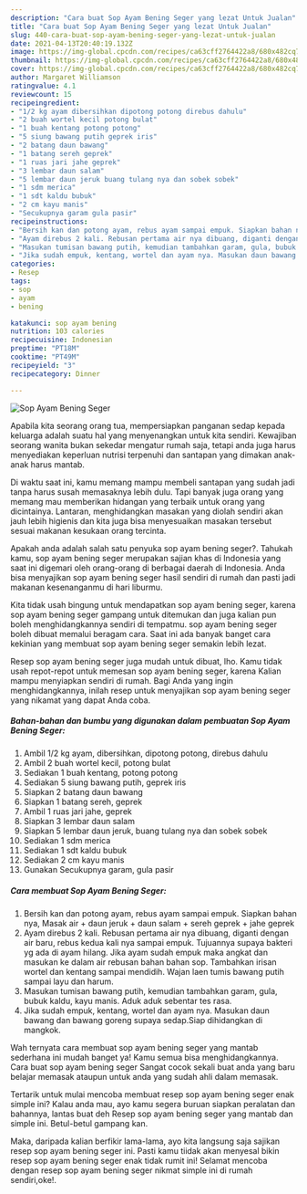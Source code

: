 ```yaml
---
description: "Cara buat Sop Ayam Bening Seger yang lezat Untuk Jualan"
title: "Cara buat Sop Ayam Bening Seger yang lezat Untuk Jualan"
slug: 440-cara-buat-sop-ayam-bening-seger-yang-lezat-untuk-jualan
date: 2021-04-13T20:40:19.132Z
image: https://img-global.cpcdn.com/recipes/ca63cff2764422a8/680x482cq70/sop-ayam-bening-seger-foto-resep-utama.jpg
thumbnail: https://img-global.cpcdn.com/recipes/ca63cff2764422a8/680x482cq70/sop-ayam-bening-seger-foto-resep-utama.jpg
cover: https://img-global.cpcdn.com/recipes/ca63cff2764422a8/680x482cq70/sop-ayam-bening-seger-foto-resep-utama.jpg
author: Margaret Williamson
ratingvalue: 4.1
reviewcount: 15
recipeingredient:
- "1/2 kg ayam dibersihkan dipotong potong direbus dahulu"
- "2 buah wortel kecil potong bulat"
- "1 buah kentang potong potong"
- "5 siung bawang putih geprek iris"
- "2 batang daun bawang"
- "1 batang sereh geprek"
- "1 ruas jari jahe geprek"
- "3 lembar daun salam"
- "5 lembar daun jeruk buang tulang nya dan sobek sobek"
- "1 sdm merica"
- "1 sdt kaldu bubuk"
- "2 cm kayu manis"
- "Secukupnya garam gula pasir"
recipeinstructions:
- "Bersih kan dan potong ayam, rebus ayam sampai empuk. Siapkan bahan nya, Masak air + daun jeruk + daun salam + sereh geprek + jahe geprek"
- "Ayam direbus 2 kali. Rebusan pertama air nya dibuang, diganti dengan air baru, rebus kedua kali nya sampai empuk. Tujuannya supaya bakteri yg ada di ayam hilang. Jika ayam sudah empuk maka angkat dan masukan ke dalam air rebusan bahan bahan sop. Tambahkan irisan wortel dan kentang sampai mendidih. Wajan laen tumis bawang putih sampai layu dan harum."
- "Masukan tumisan bawang putih, kemudian tambahkan garam, gula, bubuk kaldu, kayu manis. Aduk aduk sebentar tes rasa."
- "Jika sudah empuk, kentang, wortel dan ayam nya. Masukan daun bawang dan bawang goreng supaya sedap.Siap dihidangkan di mangkok."
categories:
- Resep
tags:
- sop
- ayam
- bening

katakunci: sop ayam bening 
nutrition: 103 calories
recipecuisine: Indonesian
preptime: "PT18M"
cooktime: "PT49M"
recipeyield: "3"
recipecategory: Dinner

---
```



![Sop Ayam Bening Seger](https://img-global.cpcdn.com/recipes/ca63cff2764422a8/680x482cq70/sop-ayam-bening-seger-foto-resep-utama.jpg)

Apabila kita seorang orang tua, mempersiapkan panganan sedap kepada keluarga adalah suatu hal yang menyenangkan untuk kita sendiri. Kewajiban seorang  wanita bukan sekedar mengatur rumah saja, tetapi anda juga harus menyediakan keperluan nutrisi terpenuhi dan santapan yang dimakan anak-anak harus mantab.

Di waktu  saat ini, kamu memang mampu membeli santapan yang sudah jadi tanpa harus susah memasaknya lebih dulu. Tapi banyak juga orang yang memang mau memberikan hidangan yang terbaik untuk orang yang dicintainya. Lantaran, menghidangkan masakan yang diolah sendiri akan jauh lebih higienis dan kita juga bisa menyesuaikan masakan tersebut sesuai makanan kesukaan orang tercinta. 



Apakah anda adalah salah satu penyuka sop ayam bening seger?. Tahukah kamu, sop ayam bening seger merupakan sajian khas di Indonesia yang saat ini digemari oleh orang-orang di berbagai daerah di Indonesia. Anda bisa menyajikan sop ayam bening seger hasil sendiri di rumah dan pasti jadi makanan kesenanganmu di hari liburmu.

Kita tidak usah bingung untuk mendapatkan sop ayam bening seger, karena sop ayam bening seger gampang untuk ditemukan dan juga kalian pun boleh menghidangkannya sendiri di tempatmu. sop ayam bening seger boleh dibuat memalui beragam cara. Saat ini ada banyak banget cara kekinian yang membuat sop ayam bening seger semakin lebih lezat.

Resep sop ayam bening seger juga mudah untuk dibuat, lho. Kamu tidak usah repot-repot untuk memesan sop ayam bening seger, karena Kalian mampu menyiapkan sendiri di rumah. Bagi Anda yang ingin menghidangkannya, inilah resep untuk menyajikan sop ayam bening seger yang nikamat yang dapat Anda coba.

<!--inarticleads1-->

##### Bahan-bahan dan bumbu yang digunakan dalam pembuatan Sop Ayam Bening Seger:

1. Ambil 1/2 kg ayam, dibersihkan, dipotong potong, direbus dahulu
1. Ambil 2 buah wortel kecil, potong bulat
1. Sediakan 1 buah kentang, potong potong
1. Sediakan 5 siung bawang putih, geprek iris
1. Siapkan 2 batang daun bawang
1. Siapkan 1 batang sereh, geprek
1. Ambil 1 ruas jari jahe, geprek
1. Siapkan 3 lembar daun salam
1. Siapkan 5 lembar daun jeruk, buang tulang nya dan sobek sobek
1. Sediakan 1 sdm merica
1. Sediakan 1 sdt kaldu bubuk
1. Sediakan 2 cm kayu manis
1. Gunakan Secukupnya garam, gula pasir




<!--inarticleads2-->

##### Cara membuat Sop Ayam Bening Seger:

1. Bersih kan dan potong ayam, rebus ayam sampai empuk. Siapkan bahan nya, Masak air + daun jeruk + daun salam + sereh geprek + jahe geprek
1. Ayam direbus 2 kali. Rebusan pertama air nya dibuang, diganti dengan air baru, rebus kedua kali nya sampai empuk. Tujuannya supaya bakteri yg ada di ayam hilang. Jika ayam sudah empuk maka angkat dan masukan ke dalam air rebusan bahan bahan sop. Tambahkan irisan wortel dan kentang sampai mendidih. Wajan laen tumis bawang putih sampai layu dan harum.
1. Masukan tumisan bawang putih, kemudian tambahkan garam, gula, bubuk kaldu, kayu manis. Aduk aduk sebentar tes rasa.
1. Jika sudah empuk, kentang, wortel dan ayam nya. Masukan daun bawang dan bawang goreng supaya sedap.Siap dihidangkan di mangkok.




Wah ternyata cara membuat sop ayam bening seger yang mantab sederhana ini mudah banget ya! Kamu semua bisa menghidangkannya. Cara buat sop ayam bening seger Sangat cocok sekali buat anda yang baru belajar memasak ataupun untuk anda yang sudah ahli dalam memasak.

Tertarik untuk mulai mencoba membuat resep sop ayam bening seger enak simple ini? Kalau anda mau, ayo kamu segera buruan siapkan peralatan dan bahannya, lantas buat deh Resep sop ayam bening seger yang mantab dan simple ini. Betul-betul gampang kan. 

Maka, daripada kalian berfikir lama-lama, ayo kita langsung saja sajikan resep sop ayam bening seger ini. Pasti kamu tiidak akan menyesal bikin resep sop ayam bening seger enak tidak rumit ini! Selamat mencoba dengan resep sop ayam bening seger nikmat simple ini di rumah sendiri,oke!.

